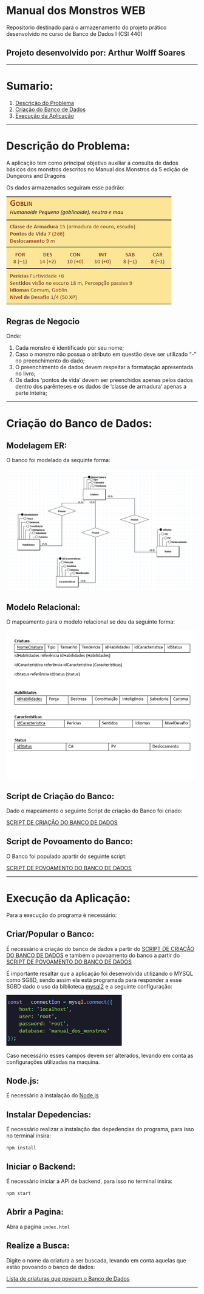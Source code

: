 # Manual dos Monstros WEB
Repositorio destinado para o armazenamento do projeto prático desenvolvido no curso de Banco de Dados I (CSI 440)
## Projeto desenvolvido por: Arthur Wolff Soares

---

# Sumario:

1. [Descrição do Problema](https://github.com/arthur-wolff/Banco-de-Dados-I/tree/main#descri%C3%A7%C3%A3o-do-problema)
2. [Criação do Banco de Dados](https://github.com/arthur-wolff/Banco-de-Dados-I/tree/main#cria%C3%A7%C3%A3o-do-banco-de-dados)
3. [Execução da Aplicação](https://github.com/arthur-wolff/Banco-de-Dados-I/tree/main#execu%C3%A7%C3%A3o-da-aplica%C3%A7%C3%A3o)


---

# Descrição do Problema:

A aplicação tem como principal objetivo auxiliar a consulta de dados básicos dos monstros descritos no Manual dos Monstros da 5 edição de Dungeons and Dragons

Os dados armazenados seguiram esse padrão:

![image](assets/Acrobat_8Hfn2Fjebu.png)

## Regras de Negocio
Onde: 
  1. Cada monstro é identificado por seu nome;
  2. Caso o monstro não possua o atributo em questão deve ser utilizado “-” no preenchimento do dado; 
  3. O preenchimento de dados devem respeitar a formatação apresentada no livro;
  4. Os dados ‘pontos de vida’ devem ser preenchidos apenas pelos dados dentro dos parênteses e os  dados de ‘classe de armadura’ apenas a parte inteira;


---

# Criação do Banco de Dados:
## Modelagem ER:
O banco foi modelado da sequinte forma:

![alt text](db/Modelagens_BD_Trab_Pratico/BD_Manula_de_Monstros_ER.png "MODELAGEM ER")

## Modelo Relacional:
O mapeamento para o modelo relacional se deu da seguinte forma:

![alt text](db/Modelagens_BD_Trab_Pratico/Mapeamento_Relacional.png "MODELO RELACIONAL")

## Script de Criação do Banco:
Dado o mapeamento o seguinte Script de criação do Banco foi criado:

[SCRIPT DE CRIAÇÂO DO BANCO DE DADOS](db/Modelagens_BD_Trab_Pratico/Scripts_DB/Script_criação_do_banco.sql)

## Script de Povoamento do Banco:
O Banco foi populado apartir do seguinte script:

[SCRIPT DE POVOAMENTO DO BANCO DE DADOS](db/Modelagens_BD_Trab_Pratico/Scripts_DB/Script_Povoar_Banco.sql)


---

# Execução da Aplicação:
Para a execução do programa é necessário:

## Criar/Popular o Banco:
É necessário a criação do banco de dados a partir do [SCRIPT DE CRIAÇÂO DO BANCO DE DADOS](db/Modelagens_BD_Trab_Pratico/Scripts_DB/Script_criação_do_banco.sql)
e também o povoamento do banco a partir do [SCRIPT DE POVOAMENTO DO BANCO DE DADOS](db/Modelagens_BD_Trab_Pratico/Scripts_DB/Script_Povoar_Banco.sql)

É importante resaltar que a aplicação foi desenvolvida utilizando o MYSQL como SGBD, sendo assim ela está programada para responder a esse SGBD dado o uso da biblioteca [mysql2](https://www.npmjs.com/package/mysql2) e a seguinte configuração: 

![image](assets/Code_6Ie2QTrUCx.png)

Caso necessário esses campos devem ser alterados, levando em conta as configurações utilizadas na maquina.


## Node.js:
É necessário a instalação do [Node.js](https://nodejs.org/en)

## Instalar Depedencias:
É necessário realizar a instalação das depedencias do programa, para isso no terminal insira:

```npm install```


## Iniciar o Backend:
É necessário iniciar a API de backend, para isso no terminal insira:

```npm start```

## Abrir a Pagina:
Abra a pagina ```index.html```

## Realize a Busca:
Digite o nome da criatura a ser buscada, levando em conta aquelas que estão povoando o banco de dados: 

[Lista de criaturas que povoam o Banco de Dados](https://github.com/arthur-wolff/Banco-de-Dados-I/blob/4ac8a1480aff1780889aafd84eb5b972c06bc8c7/Criaturas%20no%20Banco%20de%20dados.txt)

---






